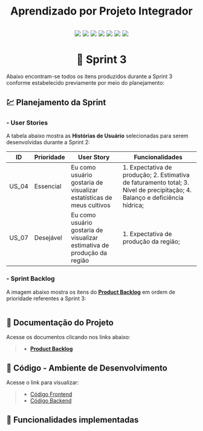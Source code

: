 <h1 align="center"> 
  Aprendizado por Projeto Integrador
</h1>

<h2 align="center"> 
  
![](https://img.shields.io/badge/React_Native-20232A?style=for-the-badge&logo=react&logoColor=61DAFB) ![](https://img.shields.io/badge/Expo-1B1F23?style=for-the-badge&logo=expo&logoColor=white) ![](https://img.shields.io/badge/styled--components-DB7093?style=for-the-badge&logo=styled-components&logoColor=white) ![](https://img.shields.io/badge/Node.js-339933?style=for-the-badge&logo=nodedotjs&logoColor=white) ![](https://img.shields.io/badge/nestjs-E0234E?style=for-the-badge&logo=nestjs&logoColor=white) ![](https://img.shields.io/badge/TypeScript-007ACC?style=for-the-badge&logo=typescript&logoColor=white) ![](https://img.shields.io/badge/PostgreSQL-316192?style=for-the-badge&logo=postgresql&logoColor=white)  
  
</h2>



<h1 align="center"> 
🏁 Sprint 3
</h1>

Abaixo encontram-se todos os itens produzidos durante a Sprint 3 conforme estabelecido previamente por meio do planejamento: 

## 💹 Planejamento da Sprint

### - User Stories

A tabela abaixo mostra as __Histórias de Usuário__ selecionadas para serem desenvolvidas durante a Sprint 2:

| ID     | Prioridade | User Story                       | Funcionalidades                      |
| -------| ---------- | -------------------------------- | ------------------------------------ |
| US_04  | Essencial  | Eu como usuário gostaria de visualizar estatísticas de meus cultivos  | 1. Expectativa de produção; 2. Estimativa de faturamento total; 3. Nível de precipitação; 4. Balanço e deficiência hídrica; |
| US_07  | Desejável  | Eu como usuário gostaria de visualizar estimativa de produção da região | 1. Expectativa de produção da região; |


### - Sprint Backlog

A imagem abaixo mostra os itens do [__Product Backlog__](https://github.com/cluster-8/esoja-mobile/blob/main/Docs/eSoja-product-backlog.pdf) em ordem de prioridade referentes a Sprint 3:

<p align="center">
  <img src=""/></p>

## 📂 Documentação do Projeto

Acesse os documentos clicando nos links abaixo:

> * [__Product Backlog__](https://github.com/cluster-8/esoja-mobile/blob/main/Docs/eSoja-product-backlog.pdf)


## 📃 Código - Ambiente de Desenvolvimento 

Acesse o link para visualizar:

> * [Código Frontend](https://github.com/cluster-8/esoja-mobile/tree/mobile/frontend)
> * [Código Backend](https://github.com/cluster-8/esoja-api)

## 💫 Funcionalidades implementadas


